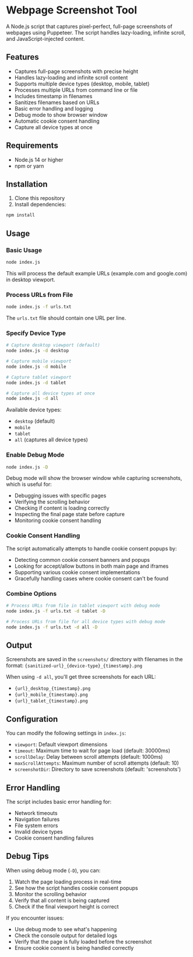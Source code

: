 # Webpage Screenshot Tool

A Node.js script that captures pixel-perfect, full-page screenshots of webpages using Puppeteer. The script handles lazy-loading, infinite scroll, and JavaScript-injected content.

## Features

- Captures full-page screenshots with precise height
- Handles lazy-loading and infinite scroll content
- Supports multiple device types (desktop, mobile, tablet)
- Processes multiple URLs from command line or file
- Includes timestamp in filenames
- Sanitizes filenames based on URLs
- Basic error handling and logging
- Debug mode to show browser window
- Automatic cookie consent handling
- Capture all device types at once

## Requirements

- Node.js 14 or higher
- npm or yarn

## Installation

1. Clone this repository
2. Install dependencies:

```bash
npm install
```

## Usage

### Basic Usage

```bash
node index.js
```

This will process the default example URLs (example.com and google.com) in desktop viewport.

### Process URLs from File

```bash
node index.js -f urls.txt
```

The `urls.txt` file should contain one URL per line.

### Specify Device Type

```bash
# Capture desktop viewport (default)
node index.js -d desktop

# Capture mobile viewport
node index.js -d mobile

# Capture tablet viewport
node index.js -d tablet

# Capture all device types at once
node index.js -d all
```

Available device types:

- `desktop` (default)
- `mobile`
- `tablet`
- `all` (captures all device types)

### Enable Debug Mode

```bash
node index.js -D
```

Debug mode will show the browser window while capturing screenshots, which is useful for:

- Debugging issues with specific pages
- Verifying the scrolling behavior
- Checking if content is loading correctly
- Inspecting the final page state before capture
- Monitoring cookie consent handling

### Cookie Consent Handling

The script automatically attempts to handle cookie consent popups by:

- Detecting common cookie consent banners and popups
- Looking for accept/allow buttons in both main page and iframes
- Supporting various cookie consent implementations
- Gracefully handling cases where cookie consent can't be found

### Combine Options

```bash
# Process URLs from file in tablet viewport with debug mode
node index.js -f urls.txt -d tablet -D

# Process URLs from file for all device types with debug mode
node index.js -f urls.txt -d all -D
```

## Output

Screenshots are saved in the `screenshots/` directory with filenames in the format:
`{sanitized-url}_{device-type}_{timestamp}.png`

When using `-d all`, you'll get three screenshots for each URL:

- `{url}_desktop_{timestamp}.png`
- `{url}_mobile_{timestamp}.png`
- `{url}_tablet_{timestamp}.png`

## Configuration

You can modify the following settings in `index.js`:

- `viewport`: Default viewport dimensions
- `timeout`: Maximum time to wait for page load (default: 30000ms)
- `scrollDelay`: Delay between scroll attempts (default: 1000ms)
- `maxScrollAttempts`: Maximum number of scroll attempts (default: 10)
- `screenshotDir`: Directory to save screenshots (default: 'screenshots')

## Error Handling

The script includes basic error handling for:

- Network timeouts
- Navigation failures
- File system errors
- Invalid device types
- Cookie consent handling failures

## Debug Tips

When using debug mode (`-D`), you can:

1. Watch the page loading process in real-time
2. See how the script handles cookie consent popups
3. Monitor the scrolling behavior
4. Verify that all content is being captured
5. Check if the final viewport height is correct

If you encounter issues:

- Use debug mode to see what's happening
- Check the console output for detailed logs
- Verify that the page is fully loaded before the screenshot
- Ensure cookie consent is being handled correctly
